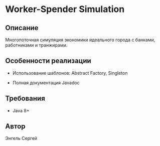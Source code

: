 # Worker-Spender Simulation

## Описание
Многопоточная симуляция экономики идеального города с банками, работниками и транжирами.

## Особенности реализации
- Использование шаблонов: Abstract Factory, Singleton

- Полная документация Javadoc


## Требования
- Java 8+


## Автор
Энгель Сергей
